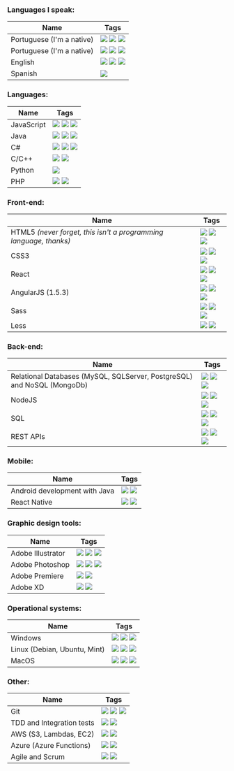 ### Languages I speak:


| Name | Tags |
| ------ | ------ |
| Portuguese (I'm a native) | ![](https://github.com/wesleyramalho/wesleyramalho/blob/master/-advanced-green.svg) ![](https://github.com/wesleyramalho/wesleyramalho/blob/master/-work--experience-brightgreen.svg) ![](https://github.com/wesleyramalho/wesleyramalho/blob/master/-college--experience-informational.svg) |
| Portuguese (I'm a native) | ![](https://github.com/wesleyramalho/wesleyramalho/blob/master/-advanced-green.svg) ![](https://github.com/wesleyramalho/wesleyramalho/blob/master/-work--experience-brightgreen.svg) ![](https://github.com/wesleyramalho/wesleyramalho/blob/master/-college--experience-informational.svg) |
| English | ![](https://github.com/wesleyramalho/wesleyramalho/blob/master/-advanced-green.svg) ![](https://github.com/wesleyramalho/wesleyramalho/blob/master/-work--experience-brightgreen.svg) ![](https://github.com/wesleyramalho/wesleyramalho/blob/master/-college--experience-informational.svg) |
| Spanish | ![](https://github.com/wesleyramalho/wesleyramalho/blob/master/-beginner-yellow.svg) |


### Languages:


| Name | Tags |
| ------ | ------ |
| JavaScript | ![](https://github.com/wesleyramalho/wesleyramalho/blob/master/-advanced-green.svg) ![](https://github.com/wesleyramalho/wesleyramalho/blob/master/-work--experience-brightgreen.svg) ![](https://github.com/wesleyramalho/wesleyramalho/blob/master/-college--experience-informational.svg) |
| Java | ![](https://github.com/wesleyramalho/wesleyramalho/blob/master/-beginner-yellow.svg) ![](https://github.com/wesleyramalho/wesleyramalho/blob/master/-work--experience-brightgreen.svg) ![](https://github.com/wesleyramalho/wesleyramalho/blob/master/-college--experience-informational.svg) |
| C# | ![](https://github.com/wesleyramalho/wesleyramalho/blob/master/-beginner-yellow.svg) ![](https://github.com/wesleyramalho/wesleyramalho/blob/master/-work--experience-brightgreen.svg) ![](https://github.com/wesleyramalho/wesleyramalho/blob/master/-college--experience-informational.svg) |
| C/C++ | ![](https://github.com/wesleyramalho/wesleyramalho/blob/master/-beginner-yellow.svg) ![](https://github.com/wesleyramalho/wesleyramalho/blob/master/-college--experience-informational.svg) |
| Python | ![](https://github.com/wesleyramalho/wesleyramalho/blob/master/-beginner-yellow.svg) |
| PHP | ![](https://github.com/wesleyramalho/wesleyramalho/blob/master/-beginner-yellow.svg) ![](https://github.com/wesleyramalho/wesleyramalho/blob/master/-college--experience-informational.svg) |

### Front-end:

| Name | Tags |
| ------ | ------ |
| HTML5 *(never forget, this isn't a programming language, thanks)* | ![](https://github.com/wesleyramalho/wesleyramalho/blob/master/-advanced-green.svg) ![](https://github.com/wesleyramalho/wesleyramalho/blob/master/-work--experience-brightgreen.svg) ![](https://github.com/wesleyramalho/wesleyramalho/blob/master/-college--experience-informational.svg) |
| CSS3 | ![](https://github.com/wesleyramalho/wesleyramalho/blob/master/-advanced-green.svg) ![](https://github.com/wesleyramalho/wesleyramalho/blob/master/-work--experience-brightgreen.svg) ![](https://github.com/wesleyramalho/wesleyramalho/blob/master/-college--experience-informational.svg) |
| React | ![](https://github.com/wesleyramalho/wesleyramalho/blob/master/-advanced-green.svg) ![](https://github.com/wesleyramalho/wesleyramalho/blob/master/-work--experience-brightgreen.svg) ![](https://github.com/wesleyramalho/wesleyramalho/blob/master/-college--experience-informational.svg) |
| AngularJS (1.5.3) | ![](https://github.com/wesleyramalho/wesleyramalho/blob/master/-intermediate-yellowgreen.svg) ![](https://github.com/wesleyramalho/wesleyramalho/blob/master/-work--experience-brightgreen.svg) ![](https://github.com/wesleyramalho/wesleyramalho/blob/master/-college--experience-informational.svg) |
| Sass | ![](https://github.com/wesleyramalho/wesleyramalho/blob/master/-intermediate-yellowgreen.svg) ![](https://github.com/wesleyramalho/wesleyramalho/blob/master/-work--experience-brightgreen.svg) ![](https://github.com/wesleyramalho/wesleyramalho/blob/master/-college--experience-informational.svg) |
| Less | ![](https://github.com/wesleyramalho/wesleyramalho/blob/master/-intermediate-yellowgreen.svg) ![](https://github.com/wesleyramalho/wesleyramalho/blob/master/-work--experience-brightgreen.svg) |

### Back-end:

| Name | Tags |
| ------ | ------ |
| Relational Databases (MySQL, SQLServer, PostgreSQL) and NoSQL (MongoDb)| ![](https://github.com/wesleyramalho/wesleyramalho/blob/master/-beginner-yellow.svg) ![](https://github.com/wesleyramalho/wesleyramalho/blob/master/-work--experience-brightgreen.svg) ![](https://github.com/wesleyramalho/wesleyramalho/blob/master/-college--experience-informational.svg) |
| NodeJS | ![](https://github.com/wesleyramalho/wesleyramalho/blob/master/-beginner-yellow.svg) ![](https://github.com/wesleyramalho/wesleyramalho/blob/master/-work--experience-brightgreen.svg) ![](https://github.com/wesleyramalho/wesleyramalho/blob/master/-college--experience-informational.svg) |
| SQL | ![](https://github.com/wesleyramalho/wesleyramalho/blob/master/-beginner-yellow.svg) ![](https://github.com/wesleyramalho/wesleyramalho/blob/master/-work--experience-brightgreen.svg) ![](https://github.com/wesleyramalho/wesleyramalho/blob/master/-college--experience-informational.svg) |
| REST APIs | ![](https://github.com/wesleyramalho/wesleyramalho/blob/master/-advanced-green.svg) ![](https://github.com/wesleyramalho/wesleyramalho/blob/master/-work--experience-brightgreen.svg) ![](https://github.com/wesleyramalho/wesleyramalho/blob/master/-college--experience-informational.svg) |

### Mobile:
| Name | Tags |
| ------ | ------ |
| Android development with Java | ![](https://github.com/wesleyramalho/wesleyramalho/blob/master/-beginner-yellow.svg) ![](https://github.com/wesleyramalho/wesleyramalho/blob/master/-work--experience-brightgreen.svg) |
| React Native | ![](https://github.com/wesleyramalho/wesleyramalho/blob/master/-beginner-yellow.svg) ![](https://github.com/wesleyramalho/wesleyramalho/blob/master/-work--experience-brightgreen.svg) |

### Graphic design tools:

| Name | Tags |
| ------ | ------ |
| Adobe Illustrator | ![](https://github.com/wesleyramalho/wesleyramalho/blob/master/-intermediate-yellowgreen.svg) ![](https://github.com/wesleyramalho/wesleyramalho/blob/master/-work--experience-brightgreen.svg) ![](https://github.com/wesleyramalho/wesleyramalho/blob/master/-college--experience-informational.svg) |
| Adobe Photoshop | ![](https://github.com/wesleyramalho/wesleyramalho/blob/master/-intermediate-yellowgreen.svg) ![](https://github.com/wesleyramalho/wesleyramalho/blob/master/-work--experience-brightgreen.svg) ![](https://github.com/wesleyramalho/wesleyramalho/blob/master/-college--experience-informational.svg) |
| Adobe Premiere | ![](https://github.com/wesleyramalho/wesleyramalho/blob/master/-beginner-yellow.svg) ![](https://github.com/wesleyramalho/wesleyramalho/blob/master/-work--experience-brightgreen.svg) |
| Adobe XD | ![](https://github.com/wesleyramalho/wesleyramalho/blob/master/-beginner-yellow.svg) ![](https://github.com/wesleyramalho/wesleyramalho/blob/master/-work--experience-brightgreen.svg) |


### Operational systems:

| Name | Tags |
| ------ | ------ |
| Windows | ![](https://github.com/wesleyramalho/wesleyramalho/blob/master/-advanced-green.svg) ![](https://github.com/wesleyramalho/wesleyramalho/blob/master/-work--experience-brightgreen.svg) ![](https://github.com/wesleyramalho/wesleyramalho/blob/master/-college--experience-informational.svg) |
| Linux (Debian, Ubuntu, Mint) | ![](https://github.com/wesleyramalho/wesleyramalho/blob/master/-intermediate-yellowgreen.svg) ![](https://github.com/wesleyramalho/wesleyramalho/blob/master/-work--experience-brightgreen.svg) ![](https://github.com/wesleyramalho/wesleyramalho/blob/master/-college--experience-informational.svg) |
| MacOS | ![](https://github.com/wesleyramalho/wesleyramalho/blob/master/-intermediate-yellowgreen.svg) ![](https://github.com/wesleyramalho/wesleyramalho/blob/master/-work--experience-brightgreen.svg) ![](https://github.com/wesleyramalho/wesleyramalho/blob/master/-college--experience-informational.svg) |

### Other:

| Name | Tags |
| ------ | ------ |
| Git | ![](https://github.com/wesleyramalho/wesleyramalho/blob/master/-intermediate-yellowgreen.svg) ![](https://github.com/wesleyramalho/wesleyramalho/blob/master/-work--experience-brightgreen.svg) ![](https://github.com/wesleyramalho/wesleyramalho/blob/master/-college--experience-informational.svg) |
| TDD and Integration tests | ![](https://github.com/wesleyramalho/wesleyramalho/blob/master/-beginner-yellow.svg) ![](https://github.com/wesleyramalho/wesleyramalho/blob/master/-work--experience-brightgreen.svg) |
| AWS (S3, Lambdas, EC2) | ![](https://github.com/wesleyramalho/wesleyramalho/blob/master/-beginner-yellow.svg) ![](https://github.com/wesleyramalho/wesleyramalho/blob/master/-work--experience-brightgreen.svg) |
| Azure (Azure Functions) | ![](https://github.com/wesleyramalho/wesleyramalho/blob/master/-beginner-yellow.svg) ![](https://github.com/wesleyramalho/wesleyramalho/blob/master/-work--experience-brightgreen.svg) |
| Agile and Scrum | ![](https://github.com/wesleyramalho/wesleyramalho/blob/master/-intermediate-yellowgreen.svg) ![](https://github.com/wesleyramalho/wesleyramalho/blob/master/-work--experience-brightgreen.svg) |
